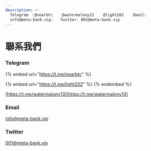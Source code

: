 ```yaml
---
description: >-
  Telegram ：@nearbtc    @watermalony13    @light202    Email:
  info@meta-bank.vip.   Twitter: 001@meta-bank.vip
---
```


# 聯系我們

### Telegram

{% embed url="https://t.me/nearbtc" %}

{% embed url="https://t.me/light202" %}
&#x20;
{% endembed %}

[https://t.me/watermalony13](https://t.me/watermalony13)

### Email

info@meta-bank.vip

### Twitter

001@meta-bank.vip
